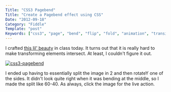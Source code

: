 ```yaml
---
Title: "CSS3 Pagebend"
Title: "Create a Pagebend effect using CSS"
Date: "2012-09-18"
Category: "Fiddle"
Template: "post"
Keywords: ["css3", "page", "bend", "flip", "fold", "animation", "transition", "3d"]
---
```


I crafted [this lil' beauty](http://codepen.io/james2doyle/pen/HpbrL "css3-pagebend") in class today. It turns out that it is really hard to make transforming elements intersect. At least, I couldn't figure it out.

[![css3-pagebend](http://ohdoylerules.com/content/images/css3-pagebend11.jpg "css3-pagebend")](http://codepen.io/james2doyle/pen/HpbrL)

I ended up having to essentially split the image in 2 and then rotateY one of the sides. It didn't look quite right when it was bending at the middle, so I made the split like 60-40. As always, click the image for the live action.
